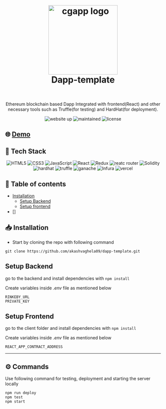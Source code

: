 <h1 align="center">
  <img alt="cgapp logo" src="https://raw.githubusercontent.com/create-go-app/cli/master/.github/images/cgapp_logo%402x.png" width="224px"/><br/>
  Dapp-template 
  <br/>
  
<br/>
</h1>
<p align="center">Ethereum blockchain based Dapp Integrated with frontend(React) and other necessary tools such as Truffle(for testing) and HardHat(for deployment). </p>
<p align="center">
<img src="https://img.shields.io/website-up-down-green-red/http/solventx.in.svg" alt="website up"/>
<img src="https://img.shields.io/badge/Maintained%3F-yes-green.svg" alt="maintained"/>
<img src="https://img.shields.io/github/license/akashvaghela09/dapp-template.svg" alt="license"/>
</p>


## 🌐 [Demo](https://solventx.in/)


## 🔧 Tech Stack 
<p align="center">

<img src="https://img.shields.io/badge/HTML5-E34F26?style=for-the-badge&logo=html5&logoColor=white" alt="HTML5"/>
<img src="https://img.shields.io/badge/CSS3-1572B6?style=for-the-badge&logo=css3&logoColor=white" alt="CSS3"/>
<img src="https://img.shields.io/badge/JavaScript-323330?style=for-the-badge&logo=javascript&logoColor=F7DF1E" alt="JavaScript"/>
<img src="https://img.shields.io/badge/React-20232A?style=for-the-badge&logo=react&logoColor=61DAFB" alt="React"/>
<img src="https://img.shields.io/badge/Redux-593D88?style=for-the-badge&logo=redux&logoColor=white" alt="Redux"/>
<img src="https://img.shields.io/badge/React_Router-CA4245?style=for-the-badge&logo=react-router&logoColor=white" alt="reatc router"/>

<img src="https://img.shields.io/badge/Solidity-000000?style=for-the-badge&logo=solidity&logoColor=white" alt="Solidity"/>
<img src="https://img.shields.io/badge/HardHat-F59812?style=for-the-badge&logo=hardhat&logoColor=white" alt="hardhat"/>
<img src="https://img.shields.io/badge/Truffle-000000?style=for-the-badge&logo=truffle&logoColor=white" alt="truffle"/>
<img src="https://img.shields.io/badge/Ganache-B7472A?style=for-the-badge&logo=Ganache&logoColor=white" alt="ganache"/>
<img src="https://img.shields.io/badge/Infura-B7472A?style=for-the-badge&logo=Infura&logoColor=white" alt="Infura"/>
<img src="https://img.shields.io/badge/Vercel-000000?style=for-the-badge&logo=vercel&logoColor=white" alt="vercel"/>


</p>



## 📃 Table of contents
- [Installation](#installation)
    - [Setup Backend](#setup-backend)
    - [Setup frontend](#setup-frontend)
- []
## 📥 Installation
- Start by cloning the repo with following command
```
git clone https://github.com/akashvaghela09/dapp-template.git
```

## Setup Backend
go to the backend and install dependencies with `npm install`

Create variables inside *.env* file as mentioned below
```
RINKEBY_URL
PRIVATE_KEY
```


## Setup Frontend
go to the client folder and install dependencies with `npm install`

Create variables inside *.env* file as mentioned below

```
REACT_APP_CONTRACT_ADDRESS
```
 ***

## ⚙ Commands
Use following command for testing, deployment and starting the server locally
```
npm run deploy
npm test
npm start
```